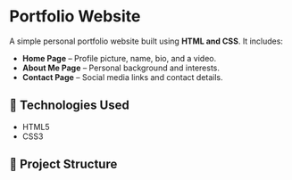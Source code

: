 # Portfolio Website  

A simple personal portfolio website built using **HTML and CSS**. It includes:  

- **Home Page** – Profile picture, name, bio, and a video.  
- **About Me Page** – Personal background and interests.  
- **Contact Page** – Social media links and contact details.  

## 🚀 Technologies Used  
- HTML5  
- CSS3  

## 📂 Project Structure  
